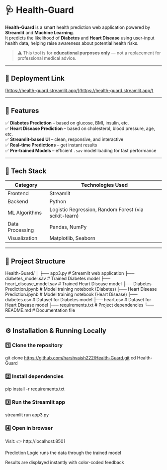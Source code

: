 # 🩺 Health-Guard

**Health-Guard** is a smart health prediction web application powered by **Streamlit** and **Machine Learning**.  
It predicts the likelihood of **Diabetes** and **Heart Disease** using user-input health data, helping raise awareness about potential health risks.

> ⚠️ This tool is for **educational purposes only** — not a replacement for professional medical advice.

---

## 🔗 Deployment Link
[https://health-guard.streamlit.app/](https://health-guard.streamlit.app/)

---

## 🌟 Features

✅ **Diabetes Prediction** – based on glucose, BMI, insulin, etc.  
✅ **Heart Disease Prediction** – based on cholesterol, blood pressure, age, etc.  
✅ **Streamlit-based UI** – clean, responsive, and interactive  
✅ **Real-time Predictions** – get instant results  
✅ **Pre-trained Models** – efficient `.sav` model loading for fast performance  

---

## 🧠 Tech Stack

| Category | Technologies Used |
|-----------|------------------|
| Frontend | Streamlit |
| Backend | Python |
| ML Algorithms | Logistic Regression, Random Forest (via scikit-learn) |
| Data Processing | Pandas, NumPy |
| Visualization | Matplotlib, Seaborn |

---

## 📁 Project Structure

Health-Guard/
│
├── app3.py # Streamlit web application
├── diabetes_model.sav # Trained Diabetes model
├── heart_disease_model.sav # Trained Heart Disease model
├── Diabetes Prediction.ipynb # Model training notebook (Diabetes)
├── Heart Disease Prediction.ipynb # Model training notebook (Heart Disease)
├── diabetes.csv # Dataset for Diabetes model
├── heart.csv # Dataset for Heart Disease model
├── requirements.txt # Project dependencies
└── README.md # Documentation file


---

## ⚙️ Installation & Running Locally

### 1️⃣ Clone the repository

git clone https://github.com/harshvaish222/Health-Guard.git
cd Health-Guard

### 2️⃣ Install dependencies
pip install -r requirements.txt

### 3️⃣ Run the Streamlit app
streamlit run app3.py


### 4️⃣ Open in browser

Visit: 👉 http://localhost:8501


Prediction Logic runs the data through the trained model

Results are displayed instantly with color-coded feedback


